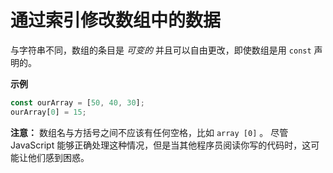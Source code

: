 # 通过索引修改数组中的数据

与字符串不同，数组的条目是 _可变的_ 并且可以自由更改，即使数组是用 `const` 声明的。

**示例**

```javascript
const ourArray = [50, 40, 30];
ourArray[0] = 15;
```

**注意：** 数组名与方括号之间不应该有任何空格，比如 `array [0]` 。 尽管 JavaScript 能够正确处理这种情况，但是当其他程序员阅读你写的代码时，这可能让他们感到困惑。
